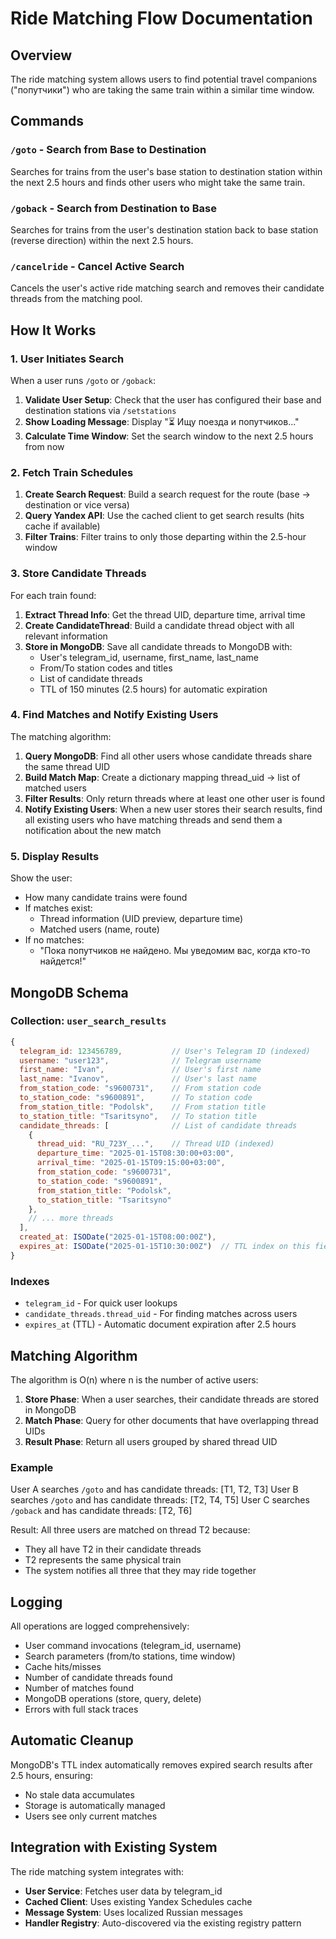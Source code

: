 # Ride Matching Flow Documentation

## Overview

The ride matching system allows users to find potential travel companions ("попутчики") who are taking the same train within a similar time window.

## Commands

### `/goto` - Search from Base to Destination
Searches for trains from the user's base station to destination station within the next 2.5 hours and finds other users who might take the same train.

### `/goback` - Search from Destination to Base
Searches for trains from the user's destination station back to base station (reverse direction) within the next 2.5 hours.

### `/cancelride` - Cancel Active Search
Cancels the user's active ride matching search and removes their candidate threads from the matching pool.

## How It Works

### 1. User Initiates Search

When a user runs `/goto` or `/goback`:

1. **Validate User Setup**: Check that the user has configured their base and destination stations via `/setstations`
2. **Show Loading Message**: Display "⏳ Ищу поезда и попутчиков..."
3. **Calculate Time Window**: Set the search window to the next 2.5 hours from now

### 2. Fetch Train Schedules

1. **Create Search Request**: Build a search request for the route (base → destination or vice versa)
2. **Query Yandex API**: Use the cached client to get search results (hits cache if available)
3. **Filter Trains**: Filter trains to only those departing within the 2.5-hour window

### 3. Store Candidate Threads

For each train found:

1. **Extract Thread Info**: Get the thread UID, departure time, arrival time
2. **Create CandidateThread**: Build a candidate thread object with all relevant information
3. **Store in MongoDB**: Save all candidate threads to MongoDB with:
   - User's telegram_id, username, first_name, last_name
   - From/To station codes and titles
   - List of candidate threads
   - TTL of 150 minutes (2.5 hours) for automatic expiration

### 4. Find Matches and Notify Existing Users

The matching algorithm:

1. **Query MongoDB**: Find all other users whose candidate threads share the same thread UID
2. **Build Match Map**: Create a dictionary mapping thread_uid → list of matched users
3. **Filter Results**: Only return threads where at least one other user is found
4. **Notify Existing Users**: When a new user stores their search results, find all existing users who have matching threads and send them a notification about the new match

### 5. Display Results

Show the user:
- How many candidate trains were found
- If matches exist:
  - Thread information (UID preview, departure time)
  - Matched users (name, route)
- If no matches:
  - "Пока попутчиков не найдено. Мы уведомим вас, когда кто-то найдется!"

## MongoDB Schema

### Collection: `user_search_results`

```javascript
{
  telegram_id: 123456789,           // User's Telegram ID (indexed)
  username: "user123",              // Telegram username
  first_name: "Ivan",               // User's first name
  last_name: "Ivanov",              // User's last name
  from_station_code: "s9600731",    // From station code
  to_station_code: "s9600891",      // To station code
  from_station_title: "Podolsk",    // From station title
  to_station_title: "Tsaritsyno",   // To station title
  candidate_threads: [              // List of candidate threads
    {
      thread_uid: "RU_723Y_...",    // Thread UID (indexed)
      departure_time: "2025-01-15T08:30:00+03:00",
      arrival_time: "2025-01-15T09:15:00+03:00",
      from_station_code: "s9600731",
      to_station_code: "s9600891",
      from_station_title: "Podolsk",
      to_station_title: "Tsaritsyno"
    },
    // ... more threads
  ],
  created_at: ISODate("2025-01-15T08:00:00Z"),
  expires_at: ISODate("2025-01-15T10:30:00Z")  // TTL index on this field
}
```

### Indexes

- `telegram_id` - For quick user lookups
- `candidate_threads.thread_uid` - For finding matches across users
- `expires_at` (TTL) - Automatic document expiration after 2.5 hours

## Matching Algorithm

The algorithm is O(n) where n is the number of active users:

1. **Store Phase**: When a user searches, their candidate threads are stored in MongoDB
2. **Match Phase**: Query for other documents that have overlapping thread UIDs
3. **Result Phase**: Return all users grouped by shared thread UID

### Example

User A searches `/goto` and has candidate threads: [T1, T2, T3]
User B searches `/goto` and has candidate threads: [T2, T4, T5]
User C searches `/goback` and has candidate threads: [T2, T6]

Result: All three users are matched on thread T2 because:
- They all have T2 in their candidate threads
- T2 represents the same physical train
- The system notifies all three that they may ride together

## Logging

All operations are logged comprehensively:

- User command invocations (telegram_id, username)
- Search parameters (from/to stations, time window)
- Cache hits/misses
- Number of candidate threads found
- Number of matches found
- MongoDB operations (store, query, delete)
- Errors with full stack traces

## Automatic Cleanup

MongoDB's TTL index automatically removes expired search results after 2.5 hours, ensuring:
- No stale data accumulates
- Storage is automatically managed
- Users see only current matches

## Integration with Existing System

The ride matching system integrates with:

- **User Service**: Fetches user data by telegram_id
- **Cached Client**: Uses existing Yandex Schedules cache
- **Message System**: Uses localized Russian messages
- **Handler Registry**: Auto-discovered via the existing registry pattern
